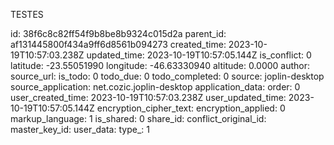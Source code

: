 TESTES

id: 38f6c8c82ff54f9b8be8b9324c015d2a
parent_id: af131445800f434a9ff6d8561b094273
created_time: 2023-10-19T10:57:03.238Z
updated_time: 2023-10-19T10:57:05.144Z
is_conflict: 0
latitude: -23.55051990
longitude: -46.63330940
altitude: 0.0000
author: 
source_url: 
is_todo: 0
todo_due: 0
todo_completed: 0
source: joplin-desktop
source_application: net.cozic.joplin-desktop
application_data: 
order: 0
user_created_time: 2023-10-19T10:57:03.238Z
user_updated_time: 2023-10-19T10:57:05.144Z
encryption_cipher_text: 
encryption_applied: 0
markup_language: 1
is_shared: 0
share_id: 
conflict_original_id: 
master_key_id: 
user_data: 
type_: 1